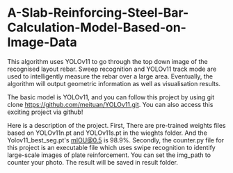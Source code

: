 # A-Slab-Reinforcing-Steel-Bar-Calculation-Model-Based-on-Image-Data
This algorithm uses YOLOv11 to go through the top down image of the recognised layout rebar. Sweep recognition and YOLOv11 track mode are used to intelligently measure the rebar over a large area. Eventually, the algorithm will output geometric information as well as visualisation results.

The basic model is YOLOv11, and you can follow this project by using git clone https://github.com/meituan/YOLOv11.git. You can also access this exciting project via github!

Here is a description of the project. First, There are pre-trained weights files based on YOLOv11n.pt and YOLOv11s.pt in the wieghts folder. And the Yolov11_best_seg.pt's mIOU@0.5 is 98.9%. Secondly, the counter.py file for this project is an executable file which uses swipe recognition to identify large-scale images of plate reinforcement. You can set the img_path to counter your photo. The result will be saved in result folder.
